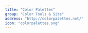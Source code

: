 ```yaml
---
title: "Color Palettes"
group: "Color Tools & Site"
address: "http://colorpalettes.net/"
icon: "colorpalettes.svg"
---
```


